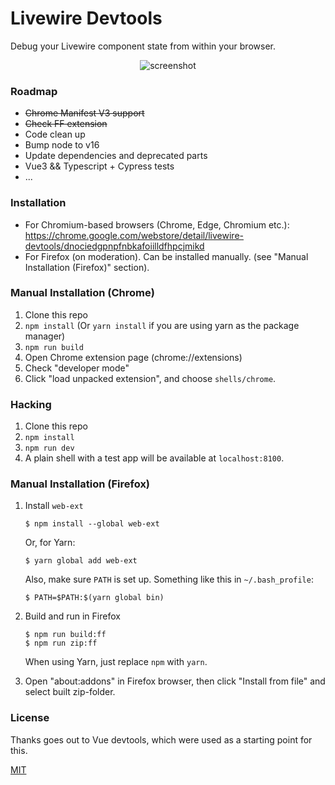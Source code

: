 # Livewire Devtools

Debug your Livewire component state from within your browser.

<p align="center"><img src="https://raw.githubusercontent.com/rw4lll/livewire-devtools/master/media/screenshot-shadow.png" alt="screenshot"></p>

### Roadmap
- ~~Chrome Manifest V3 support~~
- ~~Check FF extension~~
- Code clean up
- Bump node to v16
- Update dependencies and deprecated parts
- Vue3 && Typescript + Cypress tests
- ...

### Installation

- For Chromium-based browsers (Chrome, Edge, Chromium etc.): https://chrome.google.com/webstore/detail/livewire-devtools/dnociedgpnpfnbkafoiilldfhpcjmikd
- For Firefox (on moderation). Can be installed manually. (see "Manual Installation (Firefox)" section).


### Manual Installation (Chrome)

1. Clone this repo
2. `npm install` (Or `yarn install` if you are using yarn as the package manager)
3. `npm run build`
4. Open Chrome extension page (chrome://extensions)
5. Check "developer mode"
6. Click "load unpacked extension", and choose `shells/chrome`.

### Hacking

1. Clone this repo
2. `npm install`
3. `npm run dev`
4. A plain shell with a test app will be available at `localhost:8100`.

### Manual Installation (Firefox)

 1. Install `web-ext`

	~~~~
	$ npm install --global web-ext
	~~~~

	Or, for Yarn:

	~~~~
	$ yarn global add web-ext
	~~~~

	Also, make sure `PATH` is set up. Something like this in `~/.bash_profile`:

	~~~~
	$ PATH=$PATH:$(yarn global bin)
	~~~~

 2. Build and run in Firefox

	~~~~
	$ npm run build:ff
	$ npm run zip:ff
	~~~~

	When using Yarn, just replace `npm` with `yarn`.
	
 3. Open "about:addons" in Firefox browser, then click "Install from file" and select built zip-folder.	


### License

Thanks goes out to Vue devtools, which were used as a starting point for this.

[MIT](http://opensource.org/licenses/MIT)
